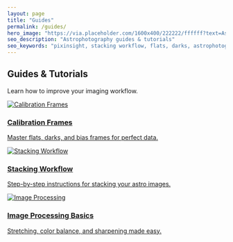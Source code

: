 ```yaml
---
layout: page
title: "Guides"
permalink: /guides/
hero_image: "https://via.placeholder.com/1600x400/222222/ffffff?text=AstroTaca+Guides"
seo_description: "Astrophotography guides & tutorials"
seo_keywords: "pixinsight, stacking workflow, flats, darks, astrophotography guide"
---
```


<h2>Guides & Tutorials</h2>
<p>Learn how to improve your imaging workflow.</p>

<div class="card-grid">
  <a class="card" href="#">
    <img src="https://via.placeholder.com/600x400/383838/ffffff?text=Calibration" alt="Calibration Frames">
    <div class="card-content">
      <h3>Calibration Frames</h3>
      <p>Master flats, darks, and bias frames for perfect data.</p>
    </div>
  </a>

  <a class="card" href="#">
    <img src="https://via.placeholder.com/600x400/444444/ffffff?text=Stacking" alt="Stacking Workflow">
    <div class="card-content">
      <h3>Stacking Workflow</h3>
      <p>Step-by-step instructions for stacking your astro images.</p>
    </div>
  </a>

  <a class="card" href="#">
    <img src="https://via.placeholder.com/600x400/505050/ffffff?text=Processing" alt="Image Processing">
    <div class="card-content">
      <h3>Image Processing Basics</h3>
      <p>Stretching, color balance, and sharpening made easy.</p>
    </div>
  </a>
</div>

